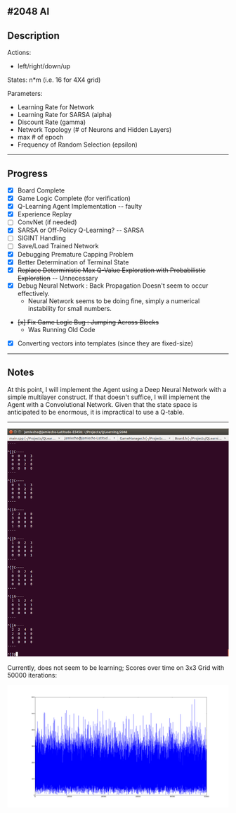 #2048 AI
---
## Description
Actions:
- left/right/down/up

States:
n\*m (i.e. 16 for 4X4 grid)

Parameters:
- Learning Rate for Network
- Learning Rate for SARSA (alpha)
- Discount Rate (gamma)
- Network Topology (# of Neurons and Hidden Layers)
- max # of epoch
- Frequency of Random Selection (epsilon)
---
## Progress

- [x] Board Complete
- [x] Game Logic Complete (for verification)
- [x] Q-Learning Agent Implementation -- faulty
- [x] Experience Replay
- [ ] ConvNet (if needed)
- [x] SARSA or Off-Policy Q-Learning? -- SARSA
- [ ] SIGINT Handling
- [ ] Save/Load Trained Network
- [x] Debugging Premature Capping Problem
- [x] Better Determination of Terminal State
- [x] ~~Replace Deterministic Max Q-Value Exploration with Probabilistic Exploration~~ -- Unnecessary
- [x] Debug Neural Network : Back Propagation Doesn't seem to occur effectively.
	- Neural Network seems to be doing fine, simply a numerical instability for small numbers.
- ~~[x] Fix Game Logic Bug : Jumping Across Blocks~~
	- Was Running Old Code
- [x] Converting vectors into templates (since they are fixed-size)

---
## Notes

At this point, I will implement the Agent using a Deep Neural Network
with a simple multilayer construct.
If that doesn't suffice, I will implement the Agent with a Convolutional Network.
Given that the state space is anticipated to be enormous, it is impractical to use a Q-table.

---
![Running](images/game.png)

Currently, does not seem to be learning;
Scores over time on 3x3 Grid with 50000 iterations:

![Scores](images/3x3_50000.png)
